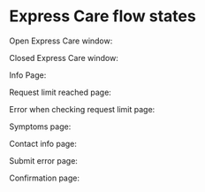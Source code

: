 # Express Care flow states

Open Express Care window:

Closed Express Care window:

Info Page:

Request limit reached page:

Error when checking request limit page:

Symptoms page:

Contact info page:

Submit error page:

Confirmation page:
